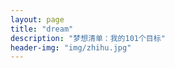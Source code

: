 ```yaml
---
layout: page
title: "dream"
description: "梦想清单：我的101个目标"
header-img: "img/zhihu.jpg"
---
```



<center>
    <p><img src="" align="center"></p>
</center>




